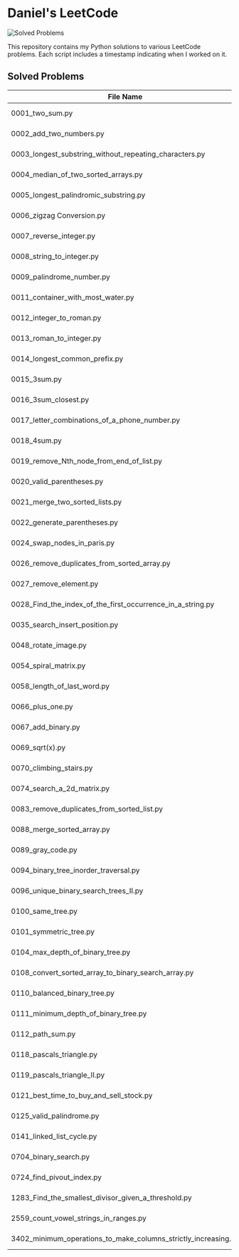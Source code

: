 # Daniel's LeetCode

![Solved Problems](https://img.shields.io/badge/Solved_Problems-56-brightgreen)

This repository contains my Python solutions to various LeetCode problems. Each script includes a timestamp indicating when I worked on it.

## Solved Problems

| File Name | Date | Time |
|-----------|------|------|
| 0001_two_sum.py | 2025-6-2 | 2:34 |
| 0002_add_two_numbers.py | 2025-3-11 | 20:55 |
| 0003_longest_substring_without_repeating_characters.py | 2025-3-11 | 11:21 |
| 0004_median_of_two_sorted_arrays.py | 2025-3-11 | 5:06 |
| 0005_longest_palindromic_substring.py | 2025-3-11 | 18:17 |
| 0006_zigzag Conversion.py | 2025-3-12 | 30:20 |
| 0007_reverse_integer.py | 2025-3-12 | 13:30 |
| 0008_string_to_integer.py | 2025-3-12 | 29:36 |
| 0009_palindrome_number.py | 2025-6-2 | 3:00 |
| 0011_container_with_most_water.py | 2025-10-18 | 5:00 |
| 0012_integer_to_roman.py | 2025-3-14 | 16:09 |
| 0013_roman_to_integer.py | 2025-6-2 | 8:29 |
| 0014_longest_common_prefix.py | 2025-6-3 | 5:00 |
| 0015_3sum.py | 2025-10-15 | 6:33 |
| 0016_3sum_closest.py | 2025-3-16 | 17:10 |
| 0017_letter_combinations_of_a_phone_number.py | 2025-3-16 | 10:17 |
| 0018_4sum.py | 2025-3-16 | 30:17 |
| 0019_remove_Nth_node_from_end_of_list.py | 2025-3-16 | 8:22 |
| 0020_valid_parentheses.py | 2025-6-3 | 10:00 |
| 0021_merge_two_sorted_lists.py | 2025-10-21 | 5:33 |
| 0022_generate_parentheses.py | 2025-3-18 | 5:15 |
| 0024_swap_nodes_in_paris.py | 2025-3-18 | 9:15 |
| 0026_remove_duplicates_from_sorted_array.py | 2025-6-3 | 9:22 |
| 0027_remove_element.py | 2025-6-3 | 7:01 |
| 0028_Find_the_index_of_the_first_occurrence_in_a_string.py | 2025-6-5 | 10:44 |
| 0035_search_insert_position.py | 2025-6-5 | 5:15 |
| 0048_rotate_image.py | 2025-10-15 | 5:22 |
| 0054_spiral_matrix.py | 2025-10-17 | 9:20 |
| 0058_length_of_last_word.py | 2025-6-5 | 1:09 |
| 0066_plus_one.py | 2025-6-5 | 5:41 |
| 0067_add_binary.py | 2025-6-5 | 2:17 |
| 0069_sqrt(x).py | 2025-6-6 | 1:25 |
| 0070_climbing_stairs.py | 2025-6-6 | 13:57 |
| 0074_search_a_2d_matrix.py | 2025-10-18 | 5:00 |
| 0083_remove_duplicates_from_sorted_list.py | 2025-10-21 | 4:00 |
| 0088_merge_sorted_array.py | 2025-6-6 | 17:30 |
| 0089_gray_code.py | 2025-10-15 | 4:14 |
| 0094_binary_tree_inorder_traversal.py | 2025-7-27 | 4:08 |
| 0096_unique_binary_search_trees_II.py | 2025-7-27 | 4:08 |
| 0100_same_tree.py | 2025-6-9 | 17:12 |
| 0101_symmetric_tree.py | 2025-6-9 | 14:32 |
| 0104_max_depth_of_binary_tree.py | 2025-6-9 | 7:53 |
| 0108_convert_sorted_array_to_binary_search_array.py | 2025-6-9 | 9:06 |
| 0110_balanced_binary_tree.py | 2025-6-9 | 12:16 |
| 0111_minimum_depth_of_binary_tree.py | 2025-6-11 | 8:44 |
| 0112_path_sum.py | 2025-6-11 | 15:21 |
| 0118_pascals_triangle.py | 2025-6-11 | 15:21 |
| 0119_pascals_triangle_II.py | 2025-6-11 | 5:10 |
| 0121_best_time_to_buy_and_sell_stock.py | 2025-10-17 | 9:20 |
| 0125_valid_palindrome.py | 2025-10-17 | 9:20 |
| 0141_linked_list_cycle.py | 2025-10-21 | 9:20 |
| 0704_binary_search.py | 2025-10-18 | 2:00 |
| 0724_find_pivout_index.py | 2025-10-16 | 16:10 |
| 1283_Find_the_smallest_divisor_given_a_threshold.py | 2025-10-15 | 12:04 |
| 2559_count_vowel_strings_in_ranges.py | 2025-10-16 | 3:23 |
| 3402_minimum_operations_to_make_columns_strictly_increasing.py | 2025-10-16 | 12:03 |
